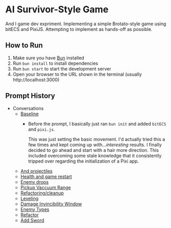 # AI Survivor-Style Game

And I game dev expriment. Implementing a simple Brotato-style game using bitECS and PixiJS. Attempting to implement as hands-off as possible.

## How to Run

1. Make sure you have [Bun](https://bun.sh/) installed
2. Run `bun install` to install dependencies
3. Run `bun start` to start the development server
4. Open your browser to the URL shown in the terminal (usually http://localhost:3000)

## Prompt History

- Conversations
	- [Baseline](./conversation/conversation-1-44378ec.md)
		- Before the prompt, I basically just ran `bun init` and added `bitECS` and `pixi.js`.

			This was just setting the basic movement. I'd actually tried this a few times and kept coming up with..._interesting_ results. I finally decided to go ahead and start with a hair more direction. This included overcoming some stale knowledge that it consistently tripped over regarding the initialization of a Pixi app.
	- [And projectiles](./conversations/conversation-2-36f2655.md)
	- [Health and game restart](./conversations/conversation-3-76ea286.md)
	- [Enemy drops](./conversations/conversation-4-dd5e538.md)
	- [Pickup Vaccuum Range](./conversations/conversation-5-59d75fa.md)
	- [Refactoring/cleanup](./conversations/conversation-6.md)
	- [Leveling](./conversations/conversation-7-621344b.md)
	- [Damage Invincibility Window](./conversations/conversation-8-6de16ed.md)
	- [Enemy Types](./conversations/conversation-9.md)
	- [Refactor](./conversations/conversation-10.md)
	- [Add Sword](./conversations/conversation-11-225951f.md)
